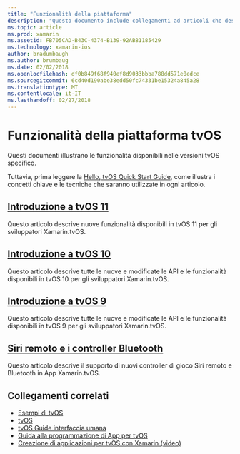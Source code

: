 ```yaml
---
title: "Funzionalità della piattaforma"
description: "Questo documento include collegamenti ad articoli che descrivono le funzionalità incluse in diverse versioni di tvOS."
ms.topic: article
ms.prod: xamarin
ms.assetid: FB705CAD-B43C-4374-B139-92AB81185429
ms.technology: xamarin-ios
author: bradumbaugh
ms.author: brumbaug
ms.date: 02/02/2018
ms.openlocfilehash: df0b849f68f940ef8d9033bbba788dd571e0edce
ms.sourcegitcommit: 6cd40d190abe38edd50fc74331be15324a845a28
ms.translationtype: MT
ms.contentlocale: it-IT
ms.lasthandoff: 02/27/2018
---
```

# <a name="tvos-platform-features"></a>Funzionalità della piattaforma tvOS

Questi documenti illustrano le funzionalità disponibili nelle versioni tvOS specifico.

Tuttavia, prima leggere la [Hello, tvOS Quick Start Guide](~/ios/tvos/get-started/hello-tvos.md), come illustra i concetti chiave e le tecniche che saranno utilizzate in ogni articolo.

## <a name="introduction-to-tvos-11iostvosplatformintroduction-to-tvos11md"></a>[Introduzione a tvOS 11](~/ios/tvos/platform/introduction-to-tvos11.md)

Questo articolo descrive nuove funzionalità disponibili in tvOS 11 per gli sviluppatori Xamarin.tvOS.

## <a name="introduction-to-tvos-10iostvosplatformintroduction-to-tvos10indexmd"></a>[Introduzione a tvOS 10](~/ios/tvos/platform/introduction-to-tvos10/index.md)

Questo articolo descrive tutte le nuove e modificate le API e le funzionalità disponibili in tvOS 10 per gli sviluppatori Xamarin.tvOS.

## <a name="introduction-to-tvos-9iostvosplatformtvos9md"></a>[Introduzione a tvOS 9](~/ios/tvos/platform/tvos9.md)

Questo articolo descrive tutte le nuove e modificate le API e le funzionalità disponibili in tvOS 9 per gli sviluppatori Xamarin.tvOS.

## <a name="siri-remote-and-bluetooth-controllersiostvosplatformremote-bluetoothmd"></a>[Siri remoto e i controller Bluetooth](~/ios/tvos/platform/remote-bluetooth.md)

Questo articolo descrive il supporto di nuovi controller di gioco Siri remoto e Bluetooth in App Xamarin.tvOS.



## <a name="related-links"></a>Collegamenti correlati

- [Esempi di tvOS](https://developer.xamarin.com/samples/tvos/all/)
- [tvOS](https://developer.apple.com/tvos/)
- [tvOS Guide interfaccia umana](https://developer.apple.com/tvos/human-interface-guidelines/)
- [Guida alla programmazione di App per tvOS](https://developer.apple.com/library/prerelease/tvos/documentation/General/Conceptual/AppleTV_PG/)
- [Creazione di applicazioni per tvOS con Xamarin (video)](https://university.xamarin.com/lightninglectures/tvos-with-xamarin)
